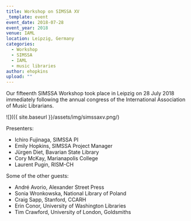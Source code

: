 ```yaml
---
title: Workshop on SIMSSA XV
_template: event
event_date: 2018-07-28
event_year: 2018
venue: IAML
location: Leipzig, Germany
categories:
  - Workshop
  - SIMSSA
  - IAML
  - music libraries
author: ehopkins
upload: ""
---
```


Our fifteenth SIMSSA Workshop took place in Leipzig on 28 July 2018 immediately following the annual congress of the International Association of Music Librarians.

![]({{ site.baseurl }}/assets/img/simssaxv.png/)

Presenters:

* Ichiro Fujinaga, SIMSSA PI
* Emily Hopkins, SIMSSA Project Manager
* Jürgen Diet, Bavarian State Library
* Cory McKay, Marianapolis College
* Laurent Pugin, RISM-CH

Some of the other guests:

* André Avorio, Alexander Street Press
* Sonia Wronkowska, National Library of Poland
* Craig Sapp, Stanford, CCARH
* Erin Conor, University of Washington Libraries
* Tim Crawford, University of London, Goldsmiths
